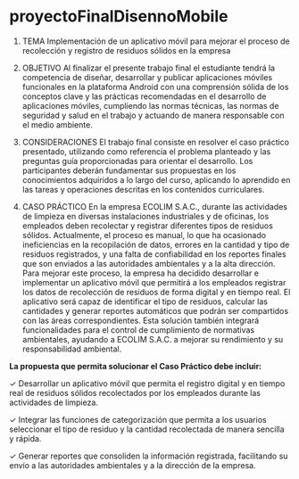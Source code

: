 # proyectoFinalDisennoMobile
1. TEMA
Implementación de un aplicativo móvil para mejorar el proceso de recolección y
registro de residuos sólidos en la empresa 
2. OBJETIVO
   Al finalizar el presente trabajo final el estudiante tendrá la competencia de diseñar, desarrollar
   y publicar aplicaciones móviles funcionales en la plataforma Android con una comprensión
   sólida de los conceptos clave y las prácticas recomendadas en el desarrollo de aplicaciones
   móviles, cumpliendo las normas técnicas, las normas de seguridad y salud en el trabajo y
   actuando de manera responsable con el medio ambiente.

3. CONSIDERACIONES
   El trabajo final consiste en resolver el caso práctico presentado, utilizando como referencia
   el problema planteado y las preguntas guía proporcionadas para orientar el desarrollo.
   Los participantes deberán fundamentar sus propuestas en los conocimientos adquiridos a lo
   largo del curso, aplicando lo aprendido en las tareas y operaciones descritas en los
   contenidos curriculares.

4. CASO PRÁCTICO
   En la empresa ECOLIM S.A.C., durante las actividades de limpieza en diversas instalaciones
   industriales y de oficinas, los empleados deben recolectar y registrar diferentes tipos de
   residuos sólidos. Actualmente, el proceso es manual, lo que ha ocasionado ineficiencias en la
   recopilación de datos, errores en la cantidad y tipo de residuos registrados, y una falta de
   confiabilidad en los reportes finales que son enviados a las autoridades ambientales y a la alta
   dirección.
   Para mejorar este proceso, la empresa ha decidido desarrollar e implementar un aplicativo
   móvil que permitirá a los empleados registrar los datos de recolección de residuos de forma
   digital y en tiempo real. El aplicativo será capaz de identificar el tipo de residuos, calcular las
   cantidades y generar reportes automáticos que podrán ser compartidos con las áreas
   correspondientes.
   Esta solución también integrará funcionalidades para el control de cumplimiento de normativas
   ambientales, ayudando a ECOLIM S.A.C. a mejorar su rendimiento y su responsabilidad ambiental.

**La propuesta que permita solucionar el Caso Práctico debe incluir:**

  ✓ Desarrollar un aplicativo móvil que permita el registro digital y en tiempo real de residuos
  sólidos recolectados por los empleados durante las actividades de limpieza.

  ✓ Integrar las funciones de categorización que permita a los usuarios seleccionar el tipo de
  residuo y la cantidad recolectada de manera sencilla y rápida.

  ✓ Generar reportes que consoliden la información registrada, facilitando su envío a las
  autoridades ambientales y a la dirección de la empresa.

